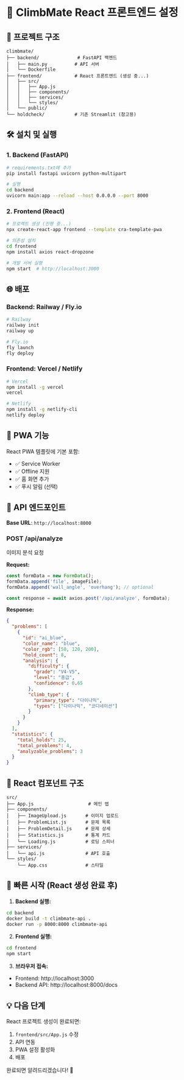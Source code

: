 # 🚀 ClimbMate React 프론트엔드 설정

## 📁 프로젝트 구조

```
climbmate/
├── backend/              # FastAPI 백엔드
│   ├── main.py          # API 서버
│   └── Dockerfile
├── frontend/            # React 프론트엔드 (생성 중...)
│   ├── src/
│   │   ├── App.js
│   │   ├── components/
│   │   ├── services/
│   │   └── styles/
│   └── public/
└── holdcheck/           # 기존 Streamlit (참고용)
```

## 🛠 설치 및 실행

### 1. Backend (FastAPI)

```bash
# requirements.txt에 추가
pip install fastapi uvicorn python-multipart

# 실행
cd backend
uvicorn main:app --reload --host 0.0.0.0 --port 8000
```

### 2. Frontend (React)

```bash
# 프로젝트 생성 (진행 중...)
npx create-react-app frontend --template cra-template-pwa

# 의존성 설치
cd frontend
npm install axios react-dropzone

# 개발 서버 실행
npm start  # http://localhost:3000
```

## 🌐 배포

### Backend: Railway / Fly.io
```bash
# Railway
railway init
railway up

# Fly.io
fly launch
fly deploy
```

### Frontend: Vercel / Netlify
```bash
# Vercel
npm install -g vercel
vercel

# Netlify
npm install -g netlify-cli
netlify deploy
```

## 📱 PWA 기능

React PWA 템플릿에 기본 포함:
- ✅ Service Worker
- ✅ Offline 지원
- ✅ 홈 화면 추가
- ✅ 푸시 알림 (선택)

## 🎯 API 엔드포인트

**Base URL**: `http://localhost:8000`

### POST /api/analyze
이미지 분석 요청

**Request:**
```javascript
const formData = new FormData();
formData.append('file', imageFile);
formData.append('wall_angle', 'overhang'); // optional

const response = await axios.post('/api/analyze', formData);
```

**Response:**
```json
{
  "problems": [
    {
      "id": "ai_blue",
      "color_name": "blue",
      "color_rgb": [50, 120, 200],
      "hold_count": 8,
      "analysis": {
        "difficulty": {
          "grade": "V4-V5",
          "level": "중급",
          "confidence": 0.65
        },
        "climb_type": {
          "primary_type": "다이나믹",
          "types": ["다이나믹", "코디네이션"]
        }
      }
    }
  ],
  "statistics": {
    "total_holds": 25,
    "total_problems": 4,
    "analyzable_problems": 3
  }
}
```

## 🎨 React 컴포넌트 구조

```
src/
├── App.js                    # 메인 앱
├── components/
│   ├── ImageUpload.js       # 이미지 업로드
│   ├── ProblemList.js       # 문제 목록
│   ├── ProblemDetail.js     # 문제 상세
│   ├── Statistics.js        # 통계 카드
│   └── Loading.js           # 로딩 스피너
├── services/
│   └── api.js               # API 호출
└── styles/
    └── App.css              # 스타일
```

## 🚀 빠른 시작 (React 생성 완료 후)

1. **Backend 실행:**
```bash
cd backend
docker build -t climbmate-api .
docker run -p 8000:8000 climbmate-api
```

2. **Frontend 실행:**
```bash
cd frontend
npm start
```

3. **브라우저 접속:**
- Frontend: http://localhost:3000
- Backend API: http://localhost:8000/docs

## 💡 다음 단계

React 프로젝트 생성이 완료되면:
1. `frontend/src/App.js` 수정
2. API 연동
3. PWA 설정 활성화
4. 배포

완료되면 알려드리겠습니다! 🎉

